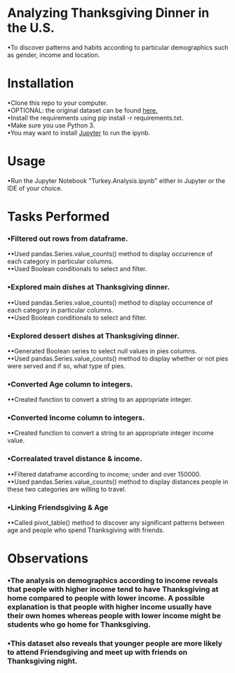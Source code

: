 # Analyzing Thanksgiving Dinner in the U.S.
•To discover patterns and habits according to particular demographics such as gender, income and location.

# Installation
•Clone this repo to your computer.  
•OPTIONAL: the original dataset can be found [here.](https://github.com/fivethirtyeight/data/tree/master/thanksgiving-2015)  
•Install the requirements using pip install -r requirements.txt.  
•Make sure you use Python 3.  
•You may want to install [Jupyter](http://jupyter.org/install) to run the ipynb.

# Usage
•Run the Jupyter Notebook "Turkey.Analysis.ipynb" either in Jupyter or the IDE of your choice.

# Tasks Performed
### •Filtered out rows from dataframe.
••Used pandas.Series.value_counts() method to display occurrence of each category in particular columns.  
••Used Boolean conditionals to select and filter.
### •Explored main dishes at Thanksgiving dinner.
••Used pandas.Series.value_counts() method to display occurrence of each category in particular columns.  
••Used Boolean conditionals to select and filter.
### •Explored dessert dishes at Thanksgiving dinner.
••Generated Boolean series to select null values in pies columns.  
••Used pandas.Series.value_counts() method to display whether or not pies were served and if so, what type of pies.
### •Converted Age column to integers.
••Created function to convert a string to an appropriate integer. 
### •Converted Income column to integers.
••Created function to convert a string to an appropriate integer income value.
### •Correalated travel distance & income.
••Filtered dataframe according to income; under and over 150000.  
••Used pandas.Series.value_counts() method to display distances people in these two categories are willing to travel.
### •Linking Friendsgiving & Age
••Called pivot_table() method to discover any significant patterns between age and people who spend Thanksgiving with friends.

# Observations
### •The analysis on demographics according to income reveals that people with higher income tend to have Thanksgiving at home compared to people with lower income. A possible explanation is that people with higher income usually have their own homes whereas people with lower income might be students who go home for Thanksgiving.
### •This dataset also reveals that younger people are more likely to attend Friendsgiving and meet up with friends on Thanksgiving night.
